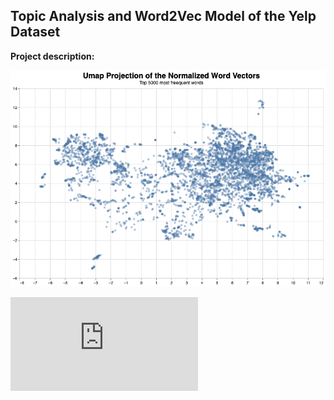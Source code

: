 ## Topic Analysis and Word2Vec Model of the Yelp Dataset

**Project description:**

<img src="images/word2vec.png?raw=true"/>


![Interactive plot](https://github.com/Alkoopman85/alkoopman85.github.io/blob/master/images/lda_vis.html)
